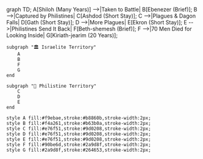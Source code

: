graph TD;
    A[Shiloh (Many Years)] -->|Taken to Battle| B[Ebenezer (Brief)];
    B -->|Captured by Philistines| C[Ashdod (Short Stay)];
    C -->|Plagues & Dagon Falls| D[Gath (Short Stay)];
    D -->|More Plagues| E[Ekron (Short Stay)];
    E -->|Philistines Send It Back| F[Beth-shemesh (Brief)];
    F -->|70 Men Died for Looking Inside| G[Kiriath-jearim (20 Years)];
    
    subgraph "🏛️ Israelite Territory"
        A
        B
        F
        G
    end

    subgraph "🏴 Philistine Territory"
        C
        D
        E
    end

    style A fill:#f9ebae,stroke:#b8860b,stroke-width:2px;
    style B fill:#f4a261,stroke:#b63b0a,stroke-width:2px;
    style C fill:#e76f51,stroke:#9d0208,stroke-width:2px;
    style D fill:#e76f51,stroke:#9d0208,stroke-width:2px;
    style E fill:#e76f51,stroke:#9d0208,stroke-width:2px;
    style F fill:#90be6d,stroke:#2a9d8f,stroke-width:2px;
    style G fill:#2a9d8f,stroke:#264653,stroke-width:2px;
